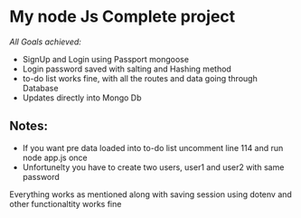 # My node Js Complete project 
*All Goals achieved:*
* SignUp and Login using Passport mongoose
* Login password saved with salting and Hashing method
* to-do list works fine, with all the routes and data going through Database
* Updates directly into Mongo Db 

## Notes:
* If you want pre data loaded into to-do list uncomment line 114 and run node app.js once
* Unfortunelty you have to create two users, user1 and user2 with same password

Everything works as mentioned along with saving session using dotenv and other functionaltity works fine

